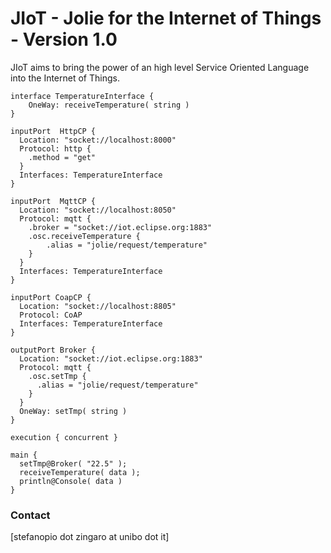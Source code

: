 # JIoT - Jolie for the Internet of Things - Version 1.0 #

JIoT aims to bring the power of an high level Service Oriented 
Language into the Internet of Things.

```Jolie
interface TemperatureInterface { 
    OneWay: receiveTemperature( string )
}

inputPort  HttpCP {
  Location: "socket://localhost:8000"
  Protocol: http {
    .method = "get"
  }
  Interfaces: TemperatureInterface
}

inputPort  MqttCP {
  Location: "socket://localhost:8050"
  Protocol: mqtt {
    .broker = "socket://iot.eclipse.org:1883"
    .osc.receiveTemperature {
        .alias = "jolie/request/temperature"
    }
  }
  Interfaces: TemperatureInterface
}

inputPort CoapCP {
  Location: "socket://localhost:8805"
  Protocol: CoAP
  Interfaces: TemperatureInterface
}

outputPort Broker {
  Location: "socket://iot.eclipse.org:1883"
  Protocol: mqtt {
    .osc.setTmp {
      .alias = "jolie/request/temperature"
    }
  }
  OneWay: setTmp( string )
}

execution { concurrent }

main {
  setTmp@Broker( "22.5" );
  receiveTemperature( data );
  println@Console( data )
}
``` 

### Contact ###

[stefanopio dot zingaro at unibo dot it]